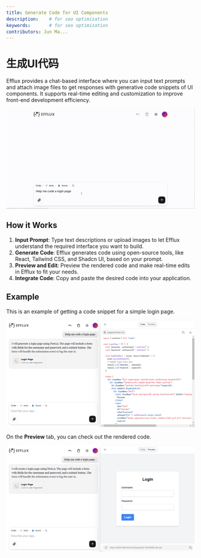 ```yaml
---
title: Generate Code for UI Components
description: 	# for seo optimization
keywords: 		# for seo optimization
contributors: Jun Ma...
---
```


# 生成UI代码

Efflux provides a chat-based interface where you can input text prompts and attach image files to get responses with generative code snippets of UI components. It supports real-time editing and customization to improve front-end development efficiency.

  ![Efflux demo](../assets/code-login.gif)

## How it Works

1. **Input Prompt**: Type text descriptions or upload images to let Efflux understand the required interface you want to build.
2. **Generate Code**: Efflux generates code using open-source tools, like React, Tailwind CSS, and Shadcn UI, based on your prompt.
3. **Preview and Edit**: Preview the rendered code and make real-time edits in Efflux to fit your needs.
4. **Integrate Code**: Copy and paste the desired code into your application.

## Example

This is an example of getting a code snippet for a simple login page.

![Efflux code response](../assets/generate-code.png)

On the **Preview** tab, you can check out the rendered code.

![Efflux code-GUI preview](../assets/code-gui-preview.png)